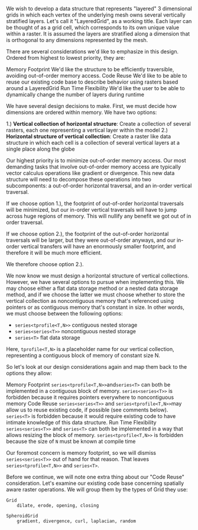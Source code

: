 We wish to develop a data structure that represents "layered" 3 dimensional grids in which each vertex of the underlying mesh owns several vertically stratified layers. Let's call it "LayeredGrid", as a working title. Each layer can be thought of as a grid cell, which corresponds to its own unique value within a raster. It is assumed the layers are stratified along a dimension that is orthogonal to any dimensions represented by the mesh. 

There are several considerations we'd like to emphasize in this design. Ordered from highest to lowest priority, they are:

Memory Footprint
	We'd like the structure to be efficiently traversible, avoiding out-of-order memory access. 
Code Reuse
	We'd like to be able to reuse our existing code base to describe behavior using rasters based around a LayeredGrid
Run Time Flexibility
	We'd like the user to be able to dynamically change the number of layers during runtime

We have several design decisions to make. First, we must decide how dimensions are ordered within memory. We have two options: 

1.) **Vertical collection of horizontal structure**: Create a collection of several rasters, each one representing a vertical layer within the model
2.) **Horizontal structure of vertical collection**: Create a raster like data structure in which each cell is a collection of several vertical layers at a single place along the globe

Our highest priority is to minimize out-of-order memory access. Our most demanding tasks that involve out-of-order memory access are typically vector calculus operations like gradient or divergence. This new data structure will need to decompose these operations into two subcomponents: a out-of-order horizontal traversal, and an in-order vertical traversal. 

If we choose option 1.), the footprint of out-of-order horizontal traversals will be minimized, but our in-order vertical traversals will have to jump across huge regions of memory. This will nullify any benefit we got out of in order traversal. 

If we choose option 2.), the footprint of the out-of-order horizontal traversals will be larger, but they were out-of-order anyways, and our in-order vertical transfers will have an enormously smaller footprint, and therefore it will be much more efficient. 

We therefore choose option 2.). 

We now know we must design a horizontal structure of vertical collections. However, we have several options to pursue when implementing this. We may choose either a flat data storage method or a nested data storage method, and if we choose the latter we must choose whether to store the vertical collection as noncontiguous memory that's referenced using pointers or as contiguous memory that's constant in size. In other words, we must choose between the following options:

* `series<tprofile<T,N>>` 
	contiguous nested storage
* `series<series<T>>`
	noncontiguous nested storage
* `series<T>` 
	flat data storage

Here, `tprofile<T,N>` is a placeholder name for our vertical collection, representing a contiguous block of memory of constant size N. 

So let's look at our design considerations again and map them back to the options they allow:

Memory Footprint
	`series<tprofile<T,N>>`and`series<T>` can both be implemented in a contiguous block of memory.
	`series<series<T>>` is forbidden because it requires pointers everywhere to noncontiguous memory
Code Reuse
	`series<series<T>>` and `series<tprofile<T,N>>`may allow us to reuse existing code, if possible (see comments below).
	`series<T>` is forbidden because it would require existing code to have intimate knowledge of this data structure.
Run Time Flexibility
	`series<series<T>>` and `series<T>` can both be implemented in a way that allows resizing the block of memory. 
	`series<tprofile<T,N>>` is forbidden because the size of `N` must be known at compile time

Our foremost concern is memory footprint, so we will dismiss `series<series<T>>` out of hand for that reason. That leaves `series<tprofile<T,N>>` and `series<T>`. 

<work-in-progress>
	Before we continue, we will note one extra thing about our "Code Reuse" consideration. Let's examine our existing code base concerning spatially aware raster operations. We will group them by the types of Grid they use:

	Grid
		dilate, erode, opening, closing

	SpheroidGrid
		gradient, divergence, curl, laplacian, random
</work-in-progress>